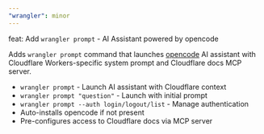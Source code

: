 ```yaml
---
"wrangler": minor
---
```


feat: Add `wrangler prompt` - AI Assistant powered by opencode

Adds `wrangler prompt` command that launches [opencode](https://opencode.ai) AI assistant with Cloudflare Workers-specific system prompt and Cloudflare docs MCP server.

- `wrangler prompt` - Launch AI assistant with Cloudflare context
- `wrangler prompt "question"` - Launch with initial prompt
- `wrangler prompt --auth login/logout/list` - Manage authentication
- Auto-installs opencode if not present
- Pre-configures access to Cloudflare docs via MCP server
